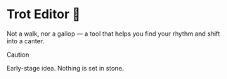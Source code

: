 # Trot Editor 🐎

Not a walk, nor a gallop — a tool that helps you find your rhythm and shift into a canter.

> [!CAUTION]
> Early-stage idea. Nothing is set in stone.
